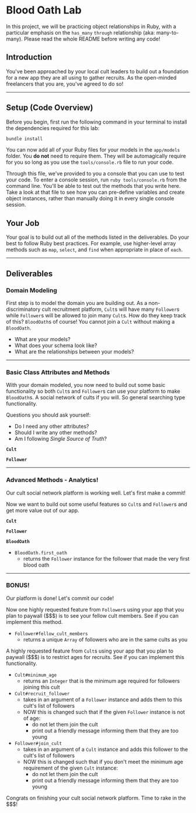 Blood Oath Lab
==============

In this project, we will be practicing object relationships in Ruby, with a particular emphasis on the `has_many` `through` relationship (aka: many-to-many). Please read the whole README before writing any code!

## Introduction

You've been approached by your local cult leaders to build out a foundation for a new app they are all using to gather recruits. As the open-minded freelancers that you are, you've agreed to do so!

---

## Setup (Code Overview)

Before you begin, first run the following command in your terminal to install the dependencies required for this lab:

```sh
bundle install
```

You can now add all of your Ruby files for your models in the `app/models` folder. You **do not** need to require them. They will be automagically require for you so long as you use the `tools/console.rb` file to run your code.

Through this file, we've provided to you a console that you can use to test your code. To enter a console session, run `ruby tools/console.rb` from the command line. You'll be able to test out the methods that you write here. Take a look at that file to see how you can pre-define variables and create object instances, rather than manually doing it in every single console session.

## Your Job

Your goal is to build out all of the methods listed in the deliverables. Do your best to follow Ruby best practices. For example, use higher-level array methods such as `map`, `select`, and `find` when appropriate in place of `each`.

---

## Deliverables

### Domain Modeling

First step is to model the domain you are building out. As a non-discriminatory cult recruitment platform, `Cult`s will have many `Follower`s while `Follower`s will be allowed to join many `Cult`s. How do they keep track of this? `BloodOath`s of course! You cannot join a `Cult` without making a `BloodOath`.

* What are your models?
* What does your schema look like?
* What are the relationships between your models?

---

### Basic Class Attributes and Methods

With your domain modeled, you now need to build out some basic functionality so both `Cult`s and `Follower`s can use your platform to make `BloodOath`s. A social network of cults if you will. So general searching type functionality.

Questions you should ask yourself:

* Do I need any other attributes?
* Should I write any other methods?
* Am I following _Single Source of Truth_?

**`Cult`**

<!-- * `Cult#name`
  * returns a `String` that is the cult's name
* `Cult#location`
  * returns a `String` that is the city where the cult is located
* `Cult#founding_year`
  * returns an `Integer` that is the year the cult was founded
* `Cult#slogan`
  * returns a `String` that is this cult's slogan
* `Cult#recruit_follower`
  * takes in an argument of a `Follower` instance and adds them to this cult's list of followers -->
<!-- * `Cult#cult_population`
  * returns an `Integer` that is the number of followers in this cult
* `Cult.all`
  * returns an `Array` of all the cults -->
<!-- * `Cult.find_by_name`
  * takes a `String` argument that is a name and returns a `Cult` instance whose name matches that argument -->
<!-- * `Cult.find_by_location`
  * takes a `String` argument that is a location and returns an `Array` of cults that are in that location
* `Cult.find_by_founding_year`
  * takes an `Integer` argument that is a year and returns all of the cults founded in that year -->

**`Follower`**

<!-- * `Follower#name`
  * returns a `String` that is the follower's name
* `Follower#age`
  * returns an `Integer` that is the age of the follower
* `Follower#life_motto`
  * returns a `String` that is the follower's life motto -->
<!-- * `Follower#cults`
  * returns an `Array` of this follower's cults
* `Follower#join_cult`
  * takes in an argument of a `Cult` instance and adds this follower to the cult's list of followers -->
<!-- * `Follower.all`
  * returns an `Array` of all the followers -->
<!-- * `Follower.of_a_certain_age`
  * takes an `Integer` argument that is an age and returns an `Array` of followers who are the given age or older -->

<!-- **`BloodOath`**

* `BloodOath#initiation_date`
  * returns a `String` that is the initiation date of this blood oath in the format _YYYY-MM-DD_.
* `BloodOath.all`
  * returns an `Array` of all the blood oaths -->

---

### Advanced Methods - Analytics!

Our cult social network platform is working well. Let's first make a commit!

Now we want to build out some useful features so `Cult`s and `Follower`s and get more value out of our app.

**`Cult`**

<!-- * `Cult#average_age`
  * returns a `Float` that is the average age of this cult's followers -->
<!-- * `Cult#my_followers_mottos`
  * prints out all of the mottos for this cult's followers -->
<!-- * `Cult.least_popular`
  * returns the `Cult` instance who has the least number of followers :( -->
<!-- * `Cult.most_common_location`
  * returns a `String` that is the location with the most cults -->

**`Follower`**

<!-- * `Follower#my_cults_slogans`
  * prints out all of the slogans for this follower's cults -->
<!-- * `Follower.most_active`
  * returns the `Follower` instance who has joined the most cults -->
<!-- * `Follower.top_ten`
  * returns an `Array` of followers; they are the ten most active followers -->

**`BloodOath`**

* `BloodOath.first_oath`
  * returns the `Follower` instance for the follower that made the very first blood oath

---

### BONUS!

Our platform is done! Let's commit our code!

Now one highly requested feature from `Follower`s using your app that you plan to paywall ($$$) is to see your fellow cult members. See if you can implement this method.

* `Follower#fellow_cult_members`
  * returns a unique `Array` of followers who are in the same cults as you

A highly requested feature from `Cult`s using your app that you plan to paywall ($$$) is to restrict ages for recruits. See if you can implement this functionality.

* `Cult#minimum_age`
  * returns an `Integer` that is the minimum age required for followers joining this cult
* `Cult#recruit_follower`
  * takes in an argument of a `Follower` instance and adds them to this cult's list of followers
  * NOW this is changed such that if the given `Follower` instance is not of age:
    * do not let them join the cult
    * print out a friendly message informing them that they are too young
* `Follower#join_cult`
  * takes in an argument of a `Cult` instance and adds this follower to the cult's list of followers
  * NOW this is changed such that if you don't meet the minimum age requirement of the given `Cult` instance:
    * do not let them join the cult
    * print out a friendly message informing them that they are too young

Congrats on finishing your cult social network platform. Time to rake in the $$$!
